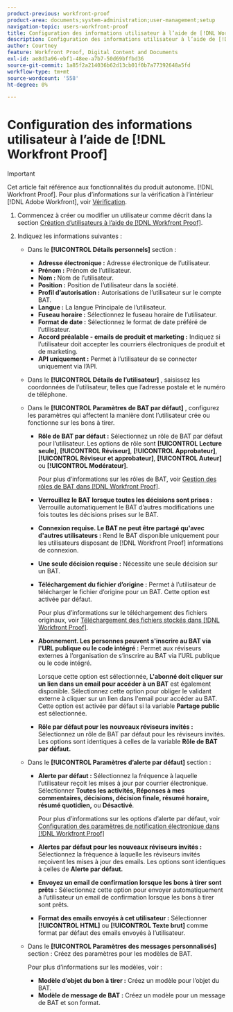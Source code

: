 ```yaml
---
product-previous: workfront-proof
product-area: documents;system-administration;user-management;setup
navigation-topic: users-workfront-proof
title: Configuration des informations utilisateur à l’aide de [!DNL Workfront Proof]
description: Configuration des informations utilisateur à l’aide de [!DNL Workfront Proof]
author: Courtney
feature: Workfront Proof, Digital Content and Documents
exl-id: ae8d3a96-ebf1-48ee-a7b7-50d69bffbd36
source-git-commit: 1a85f2a214036b62d13cb01f0b7a77392648a5fd
workflow-type: tm+mt
source-wordcount: '558'
ht-degree: 0%

---
```


# Configuration des informations utilisateur à l’aide de [!DNL Workfront Proof]

>[!IMPORTANT]
>
>Cet article fait référence aux fonctionnalités du produit autonome. [!DNL Workfront Proof]. Pour plus d’informations sur la vérification à l’intérieur [!DNL Adobe Workfront], voir [Vérification](../../../review-and-approve-work/proofing/proofing.md).

1. Commencez à créer ou modifier un utilisateur comme décrit dans la section [Création d’utilisateurs à l’aide de [!DNL Workfront Proof]](../../../workfront-proof/wp-mnguserscontacts/users/create-users.md).
1. Indiquez les informations suivantes :

   * Dans le **[!UICONTROL Détails personnels]** section :

      * **Adresse électronique :** Adresse électronique de l’utilisateur.
      * **Prénom :** Prénom de l’utilisateur.
      * **Nom :** Nom de l’utilisateur.
      * **Position :** Position de l’utilisateur dans la société.
      * **Profil d’autorisation :** Autorisations de l’utilisateur sur le compte BAT.
      * **Langue :** La langue Principale de l’utilisateur.
      * **Fuseau horaire :** Sélectionnez le fuseau horaire de l’utilisateur.
      * **Format de date :** Sélectionnez le format de date préféré de l’utilisateur.
      * **Accord préalable - emails de produit et marketing :** Indiquez si l’utilisateur doit accepter les courriers électroniques de produit et de marketing.
      * **API uniquement :** Permet à l’utilisateur de se connecter uniquement via l’API.
   * Dans le **[!UICONTROL Détails de l’utilisateur]** , saisissez les coordonnées de l’utilisateur, telles que l’adresse postale et le numéro de téléphone.
   * Dans le **[!UICONTROL Paramètres de BAT par défaut]** , configurez les paramètres qui affectent la manière dont l’utilisateur crée ou fonctionne sur les bons à tirer.

      * **Rôle de BAT par défaut :** Sélectionnez un rôle de BAT par défaut pour l’utilisateur. Les options de rôle sont **[!UICONTROL Lecture seule]**, **[!UICONTROL Réviseur]**, **[!UICONTROL Approbateur]**, **[!UICONTROL Réviseur et approbateur]**, **[!UICONTROL Auteur]** ou **[!UICONTROL Modérateur]**.

         Pour plus d’informations sur les rôles de BAT, voir [Gestion des rôles de BAT dans [!DNL Workfront Proof]](../../../workfront-proof/wp-work-proofsfiles/share-proofs-and-files/manage-proof-roles.md).

      * **Verrouillez le BAT lorsque toutes les décisions sont prises :** Verrouille automatiquement le BAT d’autres modifications une fois toutes les décisions prises sur le BAT.
      * **Connexion requise. Le BAT ne peut être partagé qu&#39;avec d&#39;autres utilisateurs :** Rend le BAT disponible uniquement pour les utilisateurs disposant de [!DNL Workfront Proof] informations de connexion.
      * **Une seule décision requise :** Nécessite une seule décision sur un BAT.
      * **Téléchargement du fichier d’origine :** Permet à l’utilisateur de télécharger le fichier d’origine pour un BAT. Cette option est activée par défaut.

         Pour plus d’informations sur le téléchargement des fichiers originaux, voir [Téléchargement des fichiers stockés dans [!DNL Workfront Proof]](../../../workfront-proof/wp-work-proofsfiles/manage-your-work/download-files-stored.md).

         <!--      
        <li data-mc-conditions="QuicksilverOrClassic.Draft mode"><strong>Public sharing. The proof can be shared via a public URL or embedded code:</strong>Enables the user to share proofs via a public URL or embed code.<br>This option is enabled by default but is not available if the&nbsp;<strong>Login required</strong>option is selected.<br>For more information on sharing proofs, see "<a href="../../../workfront-proof/wp-work-proofsfiles/share-proofs-and-files/share-public-url.md" class="MCXref xref" xrefformat="{para}">Share the Public URL in Workfront Proof</a>."</li>      
        -->

      * **Abonnement. Les personnes peuvent s&#39;inscrire au BAT via l&#39;URL publique ou le code intégré :** Permet aux réviseurs externes à l’organisation de s’inscrire au BAT via l’URL publique ou le code intégré.

         Lorsque cette option est sélectionnée, **L&#39;abonné doit cliquer sur un lien dans un email pour accéder à un BAT** est également disponible. Sélectionnez cette option pour obliger le validant externe à cliquer sur un lien dans l&#39;email pour accéder au BAT.
Cette option est activée par défaut si la variable **Partage public** est sélectionnée.

      * **Rôle par défaut pour les nouveaux réviseurs invités :** Sélectionnez un rôle de BAT par défaut pour les réviseurs invités. Les options sont identiques à celles de la variable **Rôle de BAT par défaut.**
   * Dans le **[!UICONTROL Paramètres d’alerte par défaut]** section :

      * **Alerte par défaut :** Sélectionnez la fréquence à laquelle l’utilisateur reçoit les mises à jour par courrier électronique. Sélectionner **Toutes les activités, Réponses à mes commentaires, décisions, décision finale, résumé horaire, résumé quotidien,** ou **Désactivé**.

         Pour plus d’informations sur les options d’alerte par défaut, voir [Configuration des paramètres de notification électronique dans [!DNL Workfront Proof]](../../../workfront-proof/wp-emailsntfctns/email-alerts/config-email-notification-settings-wp.md)

      * **Alertes par défaut pour les nouveaux réviseurs invités :** Sélectionnez la fréquence à laquelle les réviseurs invités reçoivent les mises à jour des emails. Les options sont identiques à celles de **Alerte par défaut.**

      * **Envoyez un email de confirmation lorsque les bons à tirer sont prêts :** Sélectionnez cette option pour envoyer automatiquement à l’utilisateur un email de confirmation lorsque les bons à tirer sont prêts.
      * **Format des emails envoyés à cet utilisateur :** Sélectionner **[!UICONTROL HTML]** ou **[!UICONTROL Texte brut]** comme format par défaut des emails envoyés à l’utilisateur.
   * Dans le **[!UICONTROL Paramètres des messages personnalisés]** section : Créez des paramètres pour les modèles de BAT.

      Pour plus d’informations sur les modèles, voir :

      * **Modèle d’objet du bon à tirer :** Créez un modèle pour l’objet du BAT.
      * **Modèle de message de BAT :** Créez un modèle pour un message de BAT et son format.
